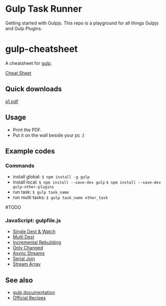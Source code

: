 # Gulp Task Runner
Getting started with Gulpjs.  This repo is a playground for all things Gulpjs and Gulp Plugins.


# gulp-cheatsheet

A cheatsheet for [gulp](https://github.com/gulpjs/gulp).

[Cheat Sheet](https://github.com/osscafe/gulp-cheatsheet/blob/master/images/en-js-p1.png)

## Quick downloads
[p1.pdf](https://github.com/osscafe/gulp-cheetsheet/raw/master/dist/en-js-p1.pdf)

## Usage

- Print the PDF.
- Put it on the wall beside your pc :)

## Example codes

### Commands

- install global:
	```$ npm install -g gulp```
- install local:
	```$ npm install --save-dev gulp```
	```$ npm install --save-dev gulp-other-plugins```
- run task:
	```$ gulp task_name```
- run multi tasks:
	```$ gulp task_name other_task```

#TODO

### JavaScript: gulpfile.js

- [Single Dest & Watch](examples/js/watch.js)
- [Multi Dest](examples/js/multi-dest.js)
- [Incremental Rebuilding](examples/js/incremental-rebuilding.js)
- [Only Changed](examples/js/only-changed.js)
- [Async Streams](examples/js/async-streams.js)
- [Serial Join](examples/js/serial-join.js)
- [Stream Array](examples/js/stream-array.js)

## See also

- [gulp documentation](https://github.com/gulpjs/gulp/tree/master/docs)
- [Official Recipes](https://github.com/gulpjs/gulp/tree/master/docs/recipes)